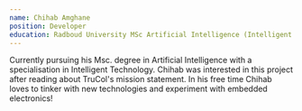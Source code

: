 ```yaml
---
name: Chihab Amghane
position: Developer
education: Radboud University MSc Artificial Intelligence (Intelligent Technology)
---
```


Currently pursuing his Msc. degree in Artificial Intelligence with a specialisation in Intelligent Technology. Chihab was interested in this project after reading about TruCol's mission statement. In his free time Chihab loves to tinker with new technologies and experiment with embedded electronics!